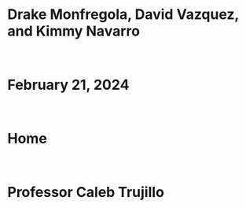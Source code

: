 <h1>Drake Monfregola, David Vazquez, and Kimmy Navarro</h1>
<br><h1>February 21, 2024</h1>
<br><h1>Home</h1>
<br><h1>Professor Caleb Trujillo</h1>

